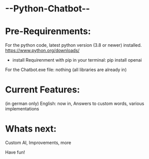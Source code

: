 # --Python-Chatbot--

# Pre-Requirenments:

For the python code, latest python version (3.8 or newer) installed.
https://www.python.org/downloads/
+ install Requirenment with pip in your terminal:
pip install openai

For the Chatbot.exe file: nothing (all libraries are already in)


# Current Features:
(in german only) English: now in,
Answers to custom words,
various implementations 


# Whats next:
Custom AI, Improvements, more

Have fun!
